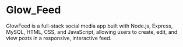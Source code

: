 # Glow_Feed
GlowFeed is a full-stack social media app built with Node.js, Express, MySQL, HTML, CSS, and JavaScript, allowing users to create, edit, and view posts in a responsive, interactive feed.
